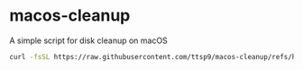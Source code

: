 # macos-cleanup
A simple script for disk cleanup on macOS

```bash
curl -fsSL https://raw.githubusercontent.com/ttsp9/macos-cleanup/refs/heads/main/macos_cleanup.sh | bash
```